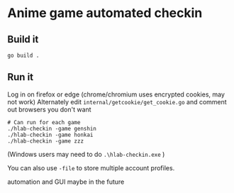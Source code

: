 # Anime game automated checkin


## Build it
```shell
go build .
```

## Run it

Log in on firefox or edge (chrome/chromium uses encrypted cookies, may not work)
Alternately edit `internal/getcookie/get_cookie.go` and comment out browsers you don't want


```shell
# Can run for each game
./hlab-checkin -game genshin
./hlab-checkin -game honkai
./hlab-checkin -game zzz
```

(Windows users may need to do `.\hlab-checkin.exe` )

You can also use `-file` to store multiple account profiles.  

automation and GUI maybe in the future
